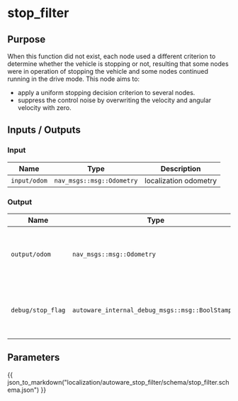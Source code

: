 # stop_filter

## Purpose

When this function did not exist, each node used a different criterion to determine whether the vehicle is stopping or not, resulting that some nodes were in operation of stopping the vehicle and some nodes continued running in the drive mode.
This node aims to:

- apply a uniform stopping decision criterion to several nodes.
- suppress the control noise by overwriting the velocity and angular velocity with zero.

## Inputs / Outputs

### Input

| Name         | Type                      | Description           |
| ------------ | ------------------------- | --------------------- |
| `input/odom` | `nav_msgs::msg::Odometry` | localization odometry |

### Output

| Name              | Type                                 | Description                                              |
| ----------------- | ------------------------------------ | -------------------------------------------------------- |
| `output/odom`     | `nav_msgs::msg::Odometry`            | odometry with suppressed longitudinal and yaw twist      |
| `debug/stop_flag` | `autoware_internal_debug_msgs::msg::BoolStamped` | flag to represent whether the vehicle is stopping or not |

## Parameters

{{ json_to_markdown("localization/autoware_stop_filter/schema/stop_filter.schema.json") }}
